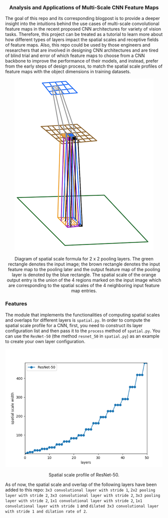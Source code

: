 <h3 align="center">
<p>Analysis and Applications of Multi-Scale CNN Feature Maps
</h3>
The goal of this repo and its corresponding blogpost is to provide a deeper insight into the intuitions behind the use cases of multi-scale convolutional
feature maps in the recent proposed CNN architectures for variety of vision tasks. Therefore, this project can be treated as a tutorial to learn more
about how different types of layers impact the spatial scales and receptive fields of feature maps. Also, this repo could be used by those engineers and
researchers that are involved in designing CNN architectures and are tired of blind trial and error of which feature maps to choose from a CNN backbone
to improve the performance of their models, and instead, prefer from the early steps of design process, to match the spatial scale profiles of feature
maps with the object dimensions in training datasets.


<p align="center"> 
<img src="2x2pooling.png">
</p>
<p align="center">
Diagram of spatial scale formula for 2 x 2 pooling layers. The green rectangle denotes the input image; the brown rectangle denotes the input feature map to the pooling later and the output feature map of the pooling layer is denoted by the blue rectangle. The spatial scale of the orange output entry is the union of the 4 regions marked on the input image which are corresponding to the spatial scales of the 4 neighboring input feature map entries.
</p>

### Features
The module that implements the functionalities of computing spatial scales and overlaps for different layers is `spatial.py`. In order to compute the spatial
scale profile for a CNN, first, you need to construct its layer configuration list and then pass it to the `process` method of `spatial.py`. You can use
the `ResNet-50` (the method `resnet_50` in `spatial.py`) as an example to create your own layer configuration.

<p align="center"> 
<img src="resnet-50.png">
</p>
<p align="center">
Spatial scale profile of ResNet-50.
</p>

As of now, the spatial scale and overlap of the following layers have been added to this repo: `3x3 convolutional layer with stride 1`, `2x2 pooling layer with stride 2`, `3x3 convolutional layer with stride 2`, `3x3 pooling layer with stride 2`, `1x1 convolutional layer with stride 2`, `1x1 convolutional layer with stride 1` and `dilated 3x3 convolutional layer with stride 1 and dilation rate of 2`.





